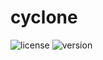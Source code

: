 # cyclone

![license](https://img.shields.io/badge/License-Apache_2.0-blue.svg)
![version](https://img.shields.io/badge/Version-0.1.0-darkred.svg)
